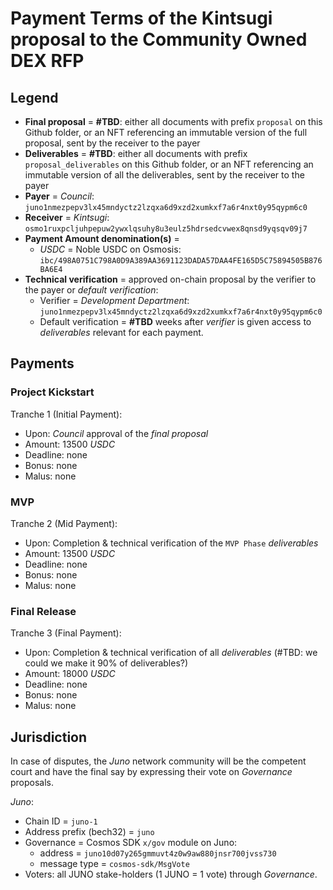 # Payment Terms of the Kintsugi proposal to the Community Owned DEX RFP

## Legend

- **Final proposal** = **#TBD**: either all documents with prefix `proposal` on this Github folder, or an NFT referencing an immutable version of the full proposal, sent by the receiver to the payer
- **Deliverables** = **#TBD**: either all documents with prefix `proposal_deliverables` on this Github folder, or an NFT referencing an immutable version of all the deliverables, sent by the receiver to the payer
- **Payer** = *Council*: `juno1nmezpepv3lx45mndyctz2lzqxa6d9xzd2xumkxf7a6r4nxt0y95qypm6c0`
- **Receiver** = *Kintsugi*: `osmo1ruxpcljuhpepuw2ywxlqsuhy8u3eulz5hdrsedcvwex8qnsd9yqsqv09j7`
- **Payment Amount denomination(s)** =
  - *USDC* = Noble USDC on Osmosis: `ibc/498A0751C798A0D9A389AA3691123DADA57DAA4FE165D5C75894505B876BA6E4`
- **Technical verification** = approved on-chain proposal by the verifier to the payer or *default verification*:
  - Verifier = *Development Department*: `juno1nmezpepv3lx45mndyctz2lzqxa6d9xzd2xumkxf7a6r4nxt0y95qypm6c0`
  - Default verification = **#TBD** weeks after *verifier* is given access to *deliverables* relevant for each payment.

## Payments

### Project Kickstart

Tranche 1 (Initial Payment):

- Upon: *Council* approval of the *final proposal*
- Amount: 13500 *USDC*
- Deadline: none
- Bonus: none
- Malus: none

### MVP

Tranche 2 (Mid Payment):

- Upon: Completion & technical verification of the `MVP Phase` *deliverables*
- Amount: 13500 *USDC*
- Deadline: none
- Bonus: none
- Malus: none

### Final Release

Tranche 3 (Final Payment):

- Upon: Completion & technical verification of all *deliverables* (#TBD: we could we make it 90% of deliverables?)
- Amount: 18000 *USDC*
- Deadline: none
- Bonus: none
- Malus: none

## Jurisdiction

In case of disputes, the *Juno* network community will be the competent court and have the final say by expressing their vote on *Governance* proposals.

*Juno*:

- Chain ID = `juno-1`
- Address prefix (bech32) = `juno`
- Governance = Cosmos SDK `x/gov` module on Juno:
  - address = `juno10d07y265gmmuvt4z0w9aw880jnsr700jvss730`
  - message type = `cosmos-sdk/MsgVote`
- Voters: all JUNO stake-holders (1 JUNO = 1 vote) through *Governance*.
